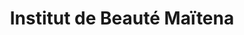 ---
title: "Institut de Beauté Maïtena"
url: /saint-palais/institut-de-beaute-maitena/
shop: Kosmetik
---